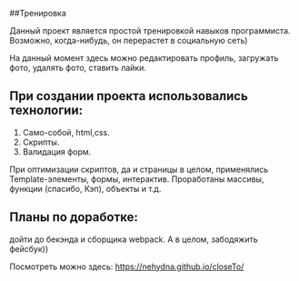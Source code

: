 ##Тренировка

Данный проект является простой тренировкой навыков программиста.  
Возможно, когда-нибудь, он перерастет в социальную сеть)  

На данный момент здесь можно редактировать профиль, загружать фото, удалять фото, ставить лайки.

## При создании проекта использовались технологии:

1. Само-собой, html,css.
2. Скрипты.
3. Валидация форм. 

При оптимизации скриптов, да и страницы в целом, применялись Template-элементы, формы, интерактив. Проработаны массивы, функции (спасибо, Кэп), объекты и т.д.

## Планы по доработке:  

дойти до бекэнда и сборщика webpack. А в целом, забодяжить фейсбук))


Посмотреть можно здесь: https://nehydna.github.io/closeTo/

